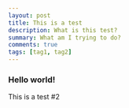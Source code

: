 ```yaml
---
layout: post
title: This is a test
description: What is this test?
summary: What am I trying to do?
comments: true
tags: [tag1, tag2]
---
```


### Hello world!

This is a test #2
